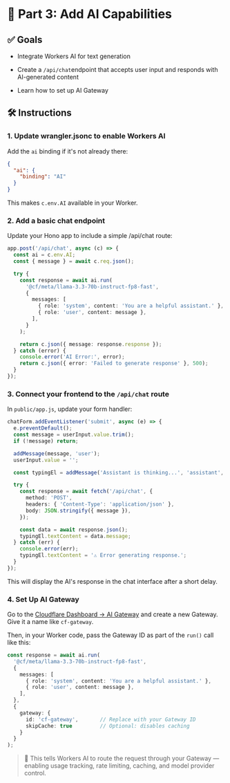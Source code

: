 # 🧠 Part 3: Add AI Capabilities

## ✅ Goals

- Integrate Workers AI for text generation

- Create a `/api/chat`endpoint that accepts user input and responds with AI-generated content

- Learn how to set up AI Gateway

## 🛠️ Instructions

### 1. **Update wrangler.jsonc to enable Workers AI**

Add the `ai` binding if it's not already there:

```json
{
  "ai": {
    "binding": "AI"
  }
}
```

This makes `c.env.AI` available in your Worker.

### 2. **Add a basic chat endpoint**

Update your Hono app to include a simple /api/chat route:

```ts
app.post('/api/chat', async (c) => {
  const ai = c.env.AI;
  const { message } = await c.req.json();

  try {
    const response = await ai.run(
      '@cf/meta/llama-3.3-70b-instruct-fp8-fast',
      {
        messages: [
          { role: 'system', content: 'You are a helpful assistant.' },
          { role: 'user', content: message },
        ],
      }
    );

    return c.json({ message: response.response });
  } catch (error) {
    console.error('AI Error:', error);
    return c.json({ error: 'Failed to generate response' }, 500);
  }
});
```

### 3. **Connect your frontend to the `/api/chat` route**

In `public/app.js`, update your form handler:

```ts
chatForm.addEventListener('submit', async (e) => {
  e.preventDefault();
  const message = userInput.value.trim();
  if (!message) return;

  addMessage(message, 'user');
  userInput.value = '';

  const typingEl = addMessage('Assistant is thinking...', 'assistant', true);

  try {
    const response = await fetch('/api/chat', {
      method: 'POST',
      headers: { 'Content-Type': 'application/json' },
      body: JSON.stringify({ message }),
    });

    const data = await response.json();
    typingEl.textContent = data.message;
  } catch (err) {
    console.error(err);
    typingEl.textContent = '⚠️ Error generating response.';
  }
});
```

This will display the AI's response in the chat interface after a short delay.

### 4. **Set Up AI Gateway**

Go to the [Cloudflare Dashboard → AI Gateway](https://dash.cloudflare.com/) and create a new Gateway. Give it a name like `cf-gateway`.

Then, in your Worker code, pass the Gateway ID as part of the `run()` call like this:

```ts
const response = await ai.run(
  '@cf/meta/llama-3.3-70b-instruct-fp8-fast',
  {
    messages: [
      { role: 'system', content: 'You are a helpful assistant.' },
      { role: 'user', content: message },
    ],
  },
  {
    gateway: {
      id: 'cf-gateway',       // Replace with your Gateway ID
      skipCache: true         // Optional: disables caching
    }
  }
);
```

> 🧠 This tells Workers AI to route the request through your Gateway — enabling usage tracking, rate limiting, caching, and model provider control.
